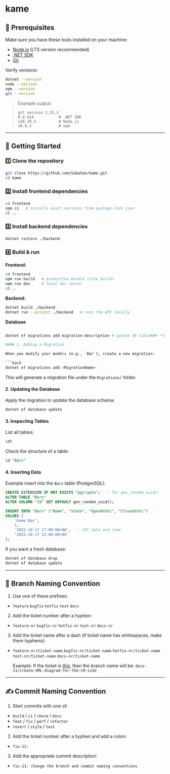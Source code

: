 # kame

## 📌 Prerequisites
Make sure you have these tools installed on your machine:

- [Node.js](https://nodejs.org) (LTS version recommended)
- [.NET SDK](https://dotnet.microsoft.com/download)
- [Git](https://git-scm.com)

Verify versions:

```bash
dotnet --version
node --version
npm --version
git --version
```

> Example output:
> ```
> git version 2.25.1  
> 8.0.414           # .NET SDK  
> v20.19.5          # Node.js  
> 10.8.2            # npm
> ```

---

## 🚀 Getting Started

### 1️⃣ Clone the repository
```bash
git clone https://github.com/SabaVan/kame.git
cd kame
```

### 2️⃣ Install frontend dependencies
```bash
cd frontend
npm ci   # installs exact versions from package-lock.json
cd ..
```

### 3️⃣ Install backend dependencies
```bash
dotnet restore ./backend
```

### 4️⃣ Build & run

**Frontend:**
```bash
cd frontend
npm run build   # production bundle (vite build)
npm run dev     # local dev server
cd ..
```

**Backend:**
```bash
dotnet build ./backend
dotnet run --project ./backend   # runs the API locally
```
**Database**

```bash

dotnet ef migrations add migration-description # update db table### **Database**

#### 1. Adding a Migration

When you modify your models (e.g., `Bar`), create a new migration:

```bash
dotnet ef migrations add <MigrationName>
```

This will generate a migration file under the `Migrations/` folder.

#### 2. Updating the Database

Apply the migration to update the database schema:

```bash
dotnet ef database update
```

#### 3. Inspecting Tables

List all tables:

```sql
\dt
```

Check the structure of a table:

```sql
\d "Bars"
```

#### 4. Inserting Data

Example insert into the `Bars` table (PostgreSQL):

```sql
CREATE EXTENSION IF NOT EXISTS "pgcrypto";  -- for gen_random_uuid()
ALTER TABLE "Bars"
ALTER COLUMN "Id" SET DEFAULT gen_random_uuid();

INSERT INTO "Bars" ("Name", "State", "OpenAtUtc", "CloseAtUtc")
VALUES (
    'Kame Bar',
    1,
    '2025-10-17 17:00:00+00',  -- UTC date and time
    '2025-10-17 22:00:00+00'
);
```

If you want a fresh database:

```bash
dotnet ef database drop
dotnet ef database update
```
---

## 🌱 Branch Naming Convention
1. Use one of these prefixes:
- `feature` `bugfix` `hotfix` `test` `docs`
2. Add the ticket number after a hyphen:
- `feature-nr` `bugfix-nr` `hotfix-nr` `test-nr` `docs-nr`
3. Add the ticket name after a dash (if ticket name has whitespaces, make them hyphens):
- `feature-nr/ticket-name` `bugfix-nr/ticket-name` `hotfix-nr/ticket-name` `test-nr/ticket-name` `docs-nr/ticket-name`

  Example: If the ticket is [this](https://github.com/SabaVan/kame/issues/11), then the branch name will be:
`docs-11/create-UML-diagram-for-the-C#-side`
---

## ✍️ Commit Naming Convention
1. Start commits with one of:

- `build` / `ci` / `chore` / `docs`  
- `feat` / `fix` / `perf` / `refactor`  
- `revert` / `style` / `test`
2. Add the ticket number after a hyphen and add a colon:
- `fix-11:`
3. Add the appropriate commit description:
- `fix-11: change the branch and commit naming conventions`
